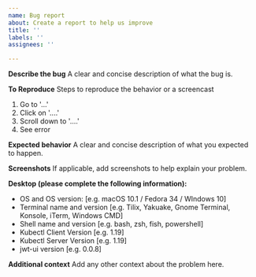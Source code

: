 ```yaml
---
name: Bug report
about: Create a report to help us improve
title: ''
labels: ''
assignees: ''

---
```


**Describe the bug**
A clear and concise description of what the bug is.

**To Reproduce**
Steps to reproduce the behavior or a screencast
1. Go to '...'
2. Click on '....'
3. Scroll down to '....'
4. See error

**Expected behavior**
A clear and concise description of what you expected to happen.

**Screenshots**
If applicable, add screenshots to help explain your problem.

**Desktop (please complete the following information):**
 - OS and OS version: [e.g. macOS 10.1 / Fedora 34 / WIndows 10]
 - Terminal name and version [e.g. Tilix, Yakuake, Gnome Terminal, Konsole, iTerm, Windows CMD]
 - Shell name and version [e.g. bash, zsh, fish, powershell]
 - Kubectl Client Version [e.g. 1.19]
 - Kubectl Server Version [e.g. 1.19]
 - jwt-ui version [e.g. 0.0.8]

**Additional context**
Add any other context about the problem here.
